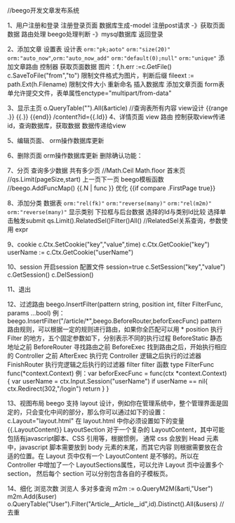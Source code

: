//beego开发文章发布系统

1、用户注册和登录
    注册登录页面
    数据库生成-model
    注册post请求  -》获取页面数据
    路由处理
    beego处理判断 -》mysql数据库
    返回登录
    
    
2、添加文章
    设置表
    设计表
    	`orm:"pk;aoto"`
    	`orm:"size(20)"`
    	`orm:"auto_now"`,`orm:"auto_now_add"`
    	`orm:"default(0);null"`
    	`orm:"unique"`
    添加文章路由
        控制器
            获取页面数据
                图片：f,h.err :=c.GetFile()
                c.SaveToFile("from","to")
                限制文件格式为图片，判断后缀
                fileext := path.Ext(h.Filename)
                限制文件大小
                重新命名
        插入数据库
            添加文章页面
            form表单允许提交文件，表单属性enctype="multipart/from-data"
            
            
3、显示主页
    o.QueryTable("").All(&article)  //查询表所有内容
    view设计
        {{range .}}
        {{.}}
        {{end}}
        /content?id={{.Id}}
4、详情页面
    view
    路由
    控制获取view传递id，查询数据库，获取数据
    数据传递给view
    
    
5、编辑页面、
    orm操作数据库更新
    
    
6、删除页面
    orm操作数据库更新
    删除确认功能：
    
    
7、分页
        查询多少数据
        共有多少页  //Math.Ceil        Math.floor
        首末页              //qs.Limit(pageSize,start)
        上一页下一页
            beego模板函数  //beego.AddFuncMap()  {{.N | func }}
            优化
            {{if compare .FirstPage true}}
            
            
            
8、添加分类
    数据表
        `orm:"rel(fk)"`      `orm:"reverse(many)"`
        `orm:"rel(m2m)"`     `orm:"reverse(many)"`
    显示类别
        下拉框与后台数据
            选择的Id与类别Id比较
            选择单击触发submit
            qs.Limit().RelatedSel()Filter()All()   //RelatedSel关系查询，参数使用 expr
            
            
9、cookie
     c.Ctx.SetCookie("key","value",time)
     c.Ctx.GetCookie("key")
    userName := c.Ctx.GetCookie("userName")
    
    

10、session
    开启session
        配置文件  session=true
    c.SetSession("key","value")
    c.GetSession()
    c.DelSession()



11、退出



12、过滤路由
        beego.InsertFilter(pattern string, position int, filter FilterFunc, params ...bool)
        例：beego.InsertFilter("/article/*",beego.BeforeRouter,beforExecFunc)
        pattern 路由规则，可以根据一定的规则进行路由，如果你全匹配可以用 *
        position 执行 Filter 的地方，五个固定参数如下，分别表示不同的执行过程
            BeforeStatic 静态地址之前
            BeforeRouter 寻找路由之前
            BeforeExec 找到路由之后，开始执行相应的 Controller 之前
            AfterExec 执行完 Controller 逻辑之后执行的过滤器
            FinishRouter 执行完逻辑之后执行的过滤器
        filter filter 函数 type FilterFunc func(*context.Context)
        例：var beforExecFunc = func(ctx *context.Context) {
          		var userName = ctx.Input.Session("userName")
          	if userName  == nil{
          		ctx.Redirect(302,"/login")
          		return
          	}
          }



13、视图布局
    beego 支持 layout 设计，例如你在管理系统中，整个管理界面是固定的，只会变化中间的部分，那么你可以通过如下的设置：
    c.Layout="layout.html"
    在 layout.html 中你必须设置如下的变量
    {{.LayoutContent}}
    LayoutSection
            对于一个复杂的 LayoutContent，其中可能包括有javascript脚本、CSS 引用等，根据惯例，
            通常 css 会放到 Head 元素中，javascript 脚本需要放到 body 元素的末尾，而其它内容
            则根据需要放在合适的位置。在 Layout 页中仅有一个 LayoutContent 是不够的。所以在 
            Controller 中增加了一个 LayoutSections属性，可以允许 Layout 页中设置多个 section，
            然后每个 section 可以分别包含各自的子模板页。
  
  
  
14、细化
    浏览次数
    浏览人
        多对多查询
            m2m := o.QueryM2M(&arti,"User")
            m2m.Add(&user)
            o.QueryTable("User").Filter("Article__Article__id",id).Distinct().All(&users)  //去重
